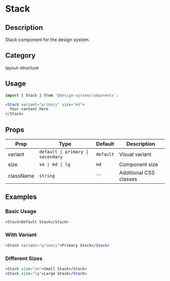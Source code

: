 # Stack

## Description
Stack component for the design system.

## Category
layout-structure

## Usage

```jsx
import { Stack } from '@design-system/components';

<Stack variant="primary" size="md">
  Your content here
</Stack>
```

## Props

| Prop | Type | Default | Description |
|------|------|---------|-------------|
| variant | `default \| primary \| secondary` | `default` | Visual variant |
| size | `sm \| md \| lg` | `md` | Component size |
| className | `string` | `''` | Additional CSS classes |

## Examples

### Basic Usage
```jsx
<Stack>Default Stack</Stack>
```

### With Variant
```jsx
<Stack variant="primary">Primary Stack</Stack>
```

### Different Sizes
```jsx
<Stack size="sm">Small Stack</Stack>
<Stack size="lg">Large Stack</Stack>
```

